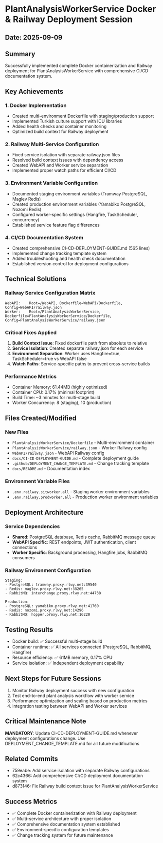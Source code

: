 # PlantAnalysisWorkerService Docker & Railway Deployment Session

## Date: 2025-09-09

## Summary
Successfully implemented complete Docker containerization and Railway deployment for PlantAnalysisWorkerService with comprehensive CI/CD documentation system.

## Key Achievements

### 1. Docker Implementation
- Created multi-environment Dockerfile with staging/production support
- Implemented Turkish culture support with ICU libraries
- Added health checks and container monitoring
- Optimized build context for Railway deployment

### 2. Railway Multi-Service Configuration
- Fixed service isolation with separate railway.json files
- Resolved build context issues with dependency access
- Created WebAPI and Worker service separation
- Implemented proper watch paths for efficient CI/CD

### 3. Environment Variable Configuration
- Documented staging environment variables (Tramway PostgreSQL, Maglev Redis)
- Created production environment variables (Yamabiko PostgreSQL, Nozomi Redis)
- Configured worker-specific settings (Hangfire, TaskScheduler, concurrency)
- Established service feature flag differences

### 4. CI/CD Documentation System
- Created comprehensive CI-CD-DEPLOYMENT-GUIDE.md (565 lines)
- Implemented change tracking template system
- Added troubleshooting and health check documentation
- Established version control for deployment configurations

## Technical Solutions

### Railway Service Configuration Matrix
```
WebAPI:    Root=/WebAPI, Dockerfile=WebAPI/Dockerfile, Config=WebAPI/railway.json
Worker:    Root=/PlantAnalysisWorkerService, Dockerfile=PlantAnalysisWorkerService/Dockerfile, Config=PlantAnalysisWorkerService/railway.json
```

### Critical Fixes Applied
1. **Build Context Issue**: Fixed dockerfile path from absolute to relative
2. **Service Isolation**: Created separate railway.json for each service
3. **Environment Separation**: Worker uses Hangfire=true, TaskScheduler=true vs WebAPI false
4. **Watch Paths**: Service-specific paths to prevent cross-service builds

### Performance Metrics
- Container Memory: 61.44MB (highly optimized)
- Container CPU: 0.17% (minimal footprint) 
- Build Time: ~3 minutes for multi-stage build
- Worker Concurrency: 8 (staging), 10 (production)

## Files Created/Modified

### New Files
- `PlantAnalysisWorkerService/Dockerfile` - Multi-environment container
- `PlantAnalysisWorkerService/railway.json` - Worker Railway config  
- `WebAPI/railway.json` - WebAPI Railway config
- `docs/CI-CD-DEPLOYMENT-GUIDE.md` - Complete deployment guide
- `.github/DEPLOYMENT_CHANGE_TEMPLATE.md` - Change tracking template
- `docs/README.md` - Documentation index

### Environment Variable Files
- `.env.railway.sitworker.all` - Staging worker environment variables
- `.env.railway.prodworker.all` - Production worker environment variables

## Deployment Architecture

### Service Dependencies
- **Shared**: PostgreSQL database, Redis cache, RabbitMQ message queue
- **WebAPI Specific**: REST endpoints, JWT authentication, client connections
- **Worker Specific**: Background processing, Hangfire jobs, RabbitMQ consumers

### Railway Environment Configuration
```
Staging:
- PostgreSQL: tramway.proxy.rlwy.net:39540
- Redis: maglev.proxy.rlwy.net:38265  
- RabbitMQ: interchange.proxy.rlwy.net:44738

Production:
- PostgreSQL: yamabiko.proxy.rlwy.net:41760
- Redis: nozomi.proxy.rlwy.net:14296
- RabbitMQ: hopper.proxy.rlwy.net:16220
```

## Testing Results
- Docker build: ✅ Successful multi-stage build
- Container runtime: ✅ All services connected (PostgreSQL, RabbitMQ, Hangfire)
- Resource efficiency: ✅ 61MB memory, 0.17% CPU
- Service isolation: ✅ Independent deployment capability

## Next Steps for Future Sessions
1. Monitor Railway deployment success with new configuration
2. Test end-to-end plant analysis workflow with worker service
3. Performance optimization and scaling based on production metrics
4. Integration testing between WebAPI and Worker services

## Critical Maintenance Note
**MANDATORY**: Update CI-CD-DEPLOYMENT-GUIDE.md whenever deployment configurations change. Use DEPLOYMENT_CHANGE_TEMPLATE.md for all future modifications.

## Related Commits
- 759eabe: Add service isolation with separate Railway configurations
- 62c4366: Add comprehensive CI/CD deployment documentation system
- d873146: Fix Railway build context issue for PlantAnalysisWorkerService

## Success Metrics
- ✅ Complete Docker containerization with Railway deployment
- ✅ Multi-service architecture with proper isolation  
- ✅ Comprehensive documentation system established
- ✅ Environment-specific configuration templates
- ✅ Change tracking system for future maintenance